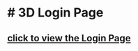 <h1># 3D Login Page</h1>
<h2><a href="https://kartikkh061.github.io/3D-Login-Page/">click to view the Login Page</a></h2>
